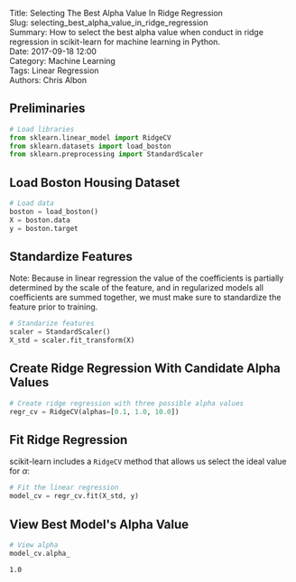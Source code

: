 Title: Selecting The Best Alpha Value In Ridge Regression    
Slug: selecting_best_alpha_value_in_ridge_regression    
Summary: How to select the best alpha value when conduct in ridge regression in scikit-learn for machine learning in Python.    
Date: 2017-09-18 12:00  
Category: Machine Learning  
Tags: Linear Regression   
Authors: Chris Albon

## Preliminaries


```python
# Load libraries
from sklearn.linear_model import RidgeCV
from sklearn.datasets import load_boston
from sklearn.preprocessing import StandardScaler
```

## Load Boston Housing Dataset


```python
# Load data
boston = load_boston()
X = boston.data
y = boston.target
```

## Standardize Features

Note: Because in linear regression the value of the coefficients is partially determined by the scale of the feature, and in regularized models all coefficients are summed together, we must make sure to standardize the feature prior to training.


```python
# Standarize features
scaler = StandardScaler()
X_std = scaler.fit_transform(X)
```

## Create Ridge Regression With Candidate Alpha Values


```python
# Create ridge regression with three possible alpha values
regr_cv = RidgeCV(alphas=[0.1, 1.0, 10.0])
```

## Fit Ridge Regression

scikit-learn includes a `RidgeCV` method that allows us select the ideal value for $\alpha$:


```python
# Fit the linear regression
model_cv = regr_cv.fit(X_std, y)
```

## View Best Model's Alpha Value


```python
# View alpha
model_cv.alpha_
```




    1.0


